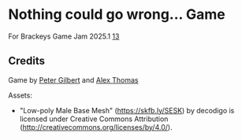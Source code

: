 # Nothing could go wrong... Game
For Brackeys Game Jam 2025.1 [13](https://itch.io/jam/brackeys-13)


## Credits
Game by [Peter Gilbert](https://github.com/petegilb) and [Alex Thomas](https://github.com/omeedthomas)


Assets: 
- "Low-poly Male Base Mesh" (https://skfb.ly/SESK) by decodigo is licensed under Creative Commons Attribution (http://creativecommons.org/licenses/by/4.0/).